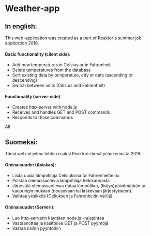 # Weather-app

## In english:
This web-application was created as a part of Reaktor's summer job application 2018. 
#### Basic functionality (client side): 
- Add new temperatures in Celsius or in Fahrenheit
- Delete temperatures from the database
- Sort existing data by temperature, city or date (ascending or descending)
- Switch between units (Celsius and Fahrenheit)

#### Functionality (server-side)
- Creates http-server with node.js
- Receives and handles GET and POST commands
- Responds to those commands

All 

## Suomeksi:
Tämä web-ohjelma tehtiin osaksi Reaktorin kesätyöhakemusta 2018.
#### Ominaisuudet (Asiakas):
- Lisää uusia lämpötiloja Celsiuksina tai Fahrenheitteina
- Poistaa olemassaolevia lämpötiloja tietokannasta
- Järjestää olemassaolevaa dataa lämpötilan, (lisäys)päivämäärän tai kaupungin mukaan (nousevaan tai laskevaan järjestykseen).
- Vaihtaa yksikköä (Celiuksen ja Fahrenheitin välillä)

#### Ominaisuudet (Serveri):
- Luo http-serverin käyttäen node.js -rajapintaa
- Vastaanottaa ja käsittelee GET ja POST pyyntöjä
- Vastaa näihin pyyntöihin
